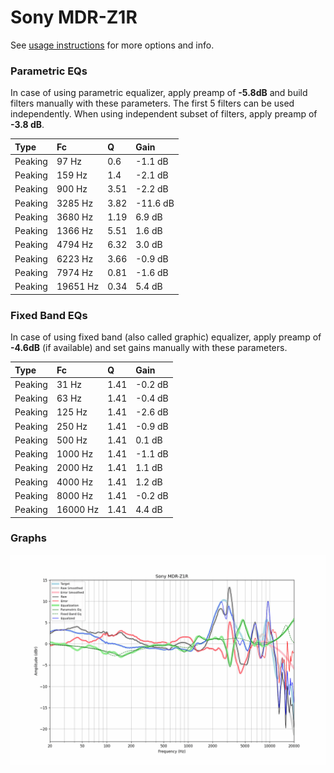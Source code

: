 # Sony MDR-Z1R
See [usage instructions](https://github.com/jaakkopasanen/AutoEq#usage) for more options and info.

### Parametric EQs
In case of using parametric equalizer, apply preamp of **-5.8dB** and build filters manually
with these parameters. The first 5 filters can be used independently.
When using independent subset of filters, apply preamp of **-3.8 dB**.

| Type    | Fc       |    Q | Gain     |
|:--------|:---------|:-----|:---------|
| Peaking | 97 Hz    | 0.6  | -1.1 dB  |
| Peaking | 159 Hz   | 1.4  | -2.1 dB  |
| Peaking | 900 Hz   | 3.51 | -2.2 dB  |
| Peaking | 3285 Hz  | 3.82 | -11.6 dB |
| Peaking | 3680 Hz  | 1.19 | 6.9 dB   |
| Peaking | 1366 Hz  | 5.51 | 1.6 dB   |
| Peaking | 4794 Hz  | 6.32 | 3.0 dB   |
| Peaking | 6223 Hz  | 3.66 | -0.9 dB  |
| Peaking | 7974 Hz  | 0.81 | -1.6 dB  |
| Peaking | 19651 Hz | 0.34 | 5.4 dB   |

### Fixed Band EQs
In case of using fixed band (also called graphic) equalizer, apply preamp of **-4.6dB**
(if available) and set gains manually with these parameters.

| Type    | Fc       |    Q | Gain    |
|:--------|:---------|:-----|:--------|
| Peaking | 31 Hz    | 1.41 | -0.2 dB |
| Peaking | 63 Hz    | 1.41 | -0.4 dB |
| Peaking | 125 Hz   | 1.41 | -2.6 dB |
| Peaking | 250 Hz   | 1.41 | -0.9 dB |
| Peaking | 500 Hz   | 1.41 | 0.1 dB  |
| Peaking | 1000 Hz  | 1.41 | -1.1 dB |
| Peaking | 2000 Hz  | 1.41 | 1.1 dB  |
| Peaking | 4000 Hz  | 1.41 | 1.2 dB  |
| Peaking | 8000 Hz  | 1.41 | -0.2 dB |
| Peaking | 16000 Hz | 1.41 | 4.4 dB  |

### Graphs
![](./Sony%20MDR-Z1R.png)